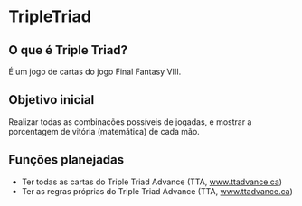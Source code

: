 # TripleTriad
## O que é Triple Triad?
É um jogo de cartas do jogo Final Fantasy VIII.
## Objetivo inicial
Realizar todas as combinações possíveis de jogadas, e mostrar a porcentagem de vitória (matemática) de cada mão.
## Funções planejadas
* Ter todas as cartas do Triple Triad Advance (TTA, www.ttadvance.ca)
* Ter as regras próprias do Triple Triad Advance (TTA, www.ttadvance.ca)
